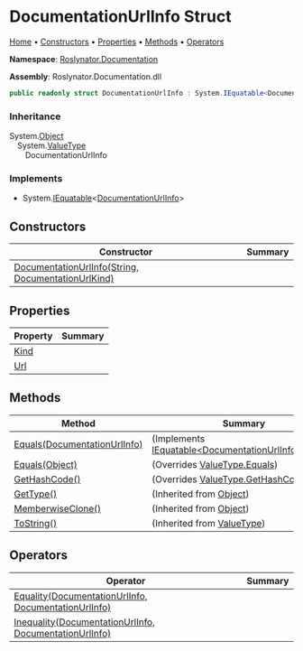 <a name="_top"></a>

# DocumentationUrlInfo Struct

[Home](../../../README.md#_top) &#x2022; [Constructors](#constructors) &#x2022; [Properties](#properties) &#x2022; [Methods](#methods) &#x2022; [Operators](#operators)

**Namespace**: [Roslynator.Documentation](../README.md#_top)

**Assembly**: Roslynator\.Documentation\.dll

```csharp
public readonly struct DocumentationUrlInfo : System.IEquatable<DocumentationUrlInfo>
```

### Inheritance

System\.[Object](https://docs.microsoft.com/en-us/dotnet/api/system.object)  
&emsp;System\.[ValueType](https://docs.microsoft.com/en-us/dotnet/api/system.valuetype)  
&emsp;&emsp;DocumentationUrlInfo

### Implements

* System\.[IEquatable](https://docs.microsoft.com/en-us/dotnet/api/system.iequatable-1)\<[DocumentationUrlInfo](#_top)>

## Constructors

| Constructor | Summary |
| ----------- | ------- |
| [DocumentationUrlInfo(String, DocumentationUrlKind)](-ctor/README.md#_top) | |

## Properties

| Property | Summary |
| -------- | ------- |
| [Kind](Kind/README.md#_top) | |
| [Url](Url/README.md#_top) | |

## Methods

| Method | Summary |
| ------ | ------- |
| [Equals(DocumentationUrlInfo)](Equals/README.md#Roslynator_Documentation_DocumentationUrlInfo_Equals_Roslynator_Documentation_DocumentationUrlInfo_) |  \(Implements [IEquatable\<DocumentationUrlInfo>.Equals](https://docs.microsoft.com/en-us/dotnet/api/system.iequatable-1.equals)\) |
| [Equals(Object)](Equals/README.md#Roslynator_Documentation_DocumentationUrlInfo_Equals_System_Object_) |  \(Overrides [ValueType.Equals](https://docs.microsoft.com/en-us/dotnet/api/system.valuetype.equals)\) |
| [GetHashCode()](GetHashCode/README.md#_top) |  \(Overrides [ValueType.GetHashCode](https://docs.microsoft.com/en-us/dotnet/api/system.valuetype.gethashcode)\) |
| [GetType()](https://docs.microsoft.com/en-us/dotnet/api/system.object.gettype) |  \(Inherited from [Object](https://docs.microsoft.com/en-us/dotnet/api/system.object)\) |
| [MemberwiseClone()](https://docs.microsoft.com/en-us/dotnet/api/system.object.memberwiseclone) |  \(Inherited from [Object](https://docs.microsoft.com/en-us/dotnet/api/system.object)\) |
| [ToString()](https://docs.microsoft.com/en-us/dotnet/api/system.valuetype.tostring) |  \(Inherited from [ValueType](https://docs.microsoft.com/en-us/dotnet/api/system.valuetype)\) |

## Operators

| Operator | Summary |
| -------- | ------- |
| [Equality(DocumentationUrlInfo, DocumentationUrlInfo)](op_Equality/README.md#_top) | |
| [Inequality(DocumentationUrlInfo, DocumentationUrlInfo)](op_Inequality/README.md#_top) | |

